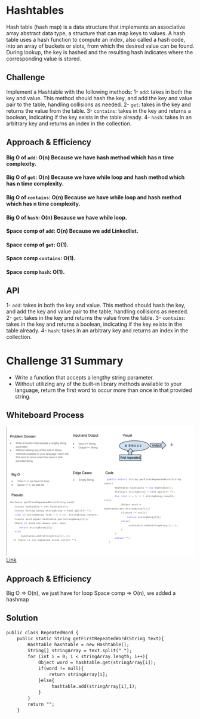 # Hashtables
Hash table (hash map) is a data structure that implements an associative array abstract data type, a structure that can map keys to values. A hash table uses a hash function to compute an index, also called a hash code, into an array of buckets or slots, from which the desired value can be found. During lookup, the key is hashed and the resulting hash indicates where the corresponding value is stored.

## Challenge
Implement a Hashtable with the following methods:
1- `add`: takes in both the key and value. This method should hash the key, and add the key and value pair to the table, handling collisions as needed.
2- `get`: takes in the key and returns the value from the table.
3- `contains`: takes in the key and returns a boolean, indicating if the key exists in the table already.
4- `hash`: takes in an arbitrary key and returns an index in the collection.

## Approach & Efficiency
#### Big O of `add`: O(n) Because we have hash method which has n time complexity.

#### Big O of `get`: O(n) Because we have while loop and hash method which has n time complexity.

#### Big O of `contains`: O(n) Because we have while loop and hash method which has n time complexity.

#### Big O of `hash`: O(n) Because we have while loop.

#### Space comp of `add`: O(n) Because we add Linkedlist.

#### Space comp of `get`: O(1).

#### Space comp `contains`: O(1).

#### Space comp `hash`: O(1).

## API
<!-- Description of each method publicly available in each of your hashtable -->
1- `add`: takes in both the key and value. This method should hash the key, and add the key and value pair to the table, handling collisions as needed.
2- `get`: takes in the key and returns the value from the table.
3- `contains`: takes in the key and returns a boolean, indicating if the key exists in the table already.
4- `hash`: takes in an arbitrary key and returns an index in the collection.



# Challenge 31 Summary
* Write a function that accepts a lengthy string parameter.
* Without utilizing any of the built-in library methods available to your language, return the first word to occur more than once in that provided string.

## Whiteboard Process
![](./img/lab31.png)
[Link](https://docs.google.com/drawings/d/1q_BQ10IiLeRI4ySWByW_nF8EiEQaKwMBbE_ZW0aQVCk/edit?usp=sharing)

## Approach & Efficiency
Big O => O(n), we just have for loop
Space comp => O(n), we added a hashmap

## Solution
```
public class RepeatedWord {
    public static String getFirstRepeatedWord(String text){
        Hashtable hashtable = new Hashtable();
        String[] stringArray = text.split(" ");
        for (int i = 0; i < stringArray.length; i++){
            Object word = hashtable.get(stringArray[i]);
            if(word != null){
                return stringArray[i];
            }else{
                 hashtable.add(stringArray[i],1);
            }
        }
        return "";
    }
```
